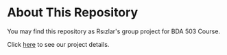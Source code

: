 # About This Repository

You may find this repository as Rsızlar's group project for BDA 503 Course. 

Click [here](https://pjournal.github.io/mef04g-rsizlar/) to see our project details.

